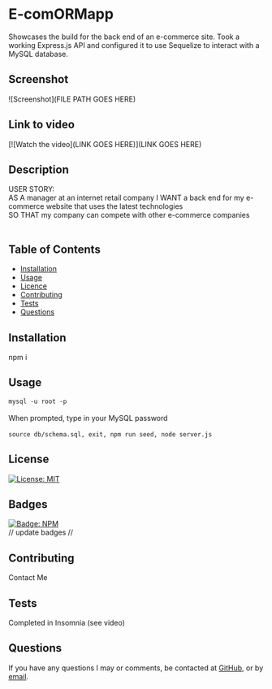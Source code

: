 <!-- TO DO: update badges,  -->

# E-comORMapp
Showcases the build for the back end of an e-commerce site. Took a working Express.js API and configured it to use Sequelize to interact with a MySQL database.

  ## Screenshot
  ![Screenshot](FILE PATH GOES HERE)

## Link to video
  [![Watch the video](LINK GOES HERE)](LINK GOES HERE)


  ## Description
  USER STORY: <br>
  AS A manager at an internet retail company
  I WANT a back end for my e-commerce website that uses the latest technologies<br>
  SO THAT my company can compete with other e-commerce companies <br><br>
  

  ## Table of Contents
  - [Installation](#installation)
  - [Usage](#usage)
  - [Licence](#license)
  - [Contributing](#contributing)
  - [Tests](#tests)
  - [Questions](#questions)
  
  ## Installation
  npm i 

  ## Usage
  ``` mysql -u root -p ```<br><br>
    When prompted, type in your MySQL password <br><br>
  ``` source db/schema.sql, exit, npm run seed, node server.js ```

  
  ## License
  [![License: MIT](https://img.shields.io/badge/License-MIT-yellow.svg)](https://opensource.org/licenses/MIT)<br>

  ## Badges
  [![Badge: NPM](https://img.shields.io/npm/v/npm)](https://registry.npmjs.com)<br>
  // update badges //

  ## Contributing
  Contact Me

  ## Tests
  Completed in Insomnia (see video)

  ## Questions
  If you have any questions I may or comments, be contacted at [GitHub](cdepalma32), or by [email](crystaldepalma@yahoo.com).